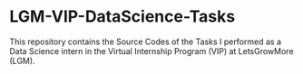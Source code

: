 # LGM-VIP-DataScience-Tasks
This repository contains the Source Codes of the Tasks I performed as a Data Science intern in the Virtual Internship Program (VIP) at LetsGrowMore (LGM).
